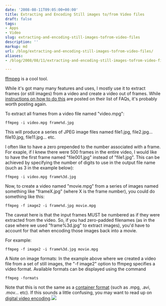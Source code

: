 ```yaml
---
date: '2008-08-11T09:05:00+00:00'
title: Extracting and Encoding Still images to/from Video files
draft: false
tags:
- Apps
- Video
slug: extracting-and-encoding-still-images-tofrom-video-files
description: ''
markup: md
url: /blog/extracting-and-encoding-still-images-tofrom-video-files/
aliases:
- /blog/2008/08/11/extracting-and-encoding-still-images-tofrom-video-files/

---
```


[ffmpeg](http://ffmpeg.mplayerhq.hu) is a cool tool.  
  
While it's got many many features and uses, I mostly use it to extract frames (or still images) from a video and create a video out of frames. While [instructions on how to do this](http://ffmpeg.mplayerhq.hu/faq.html#SEC14) are posted on their list of FAQs, it's probably worth posting again.  
  
To extract all frames from a video file named "video.mpg": 
```
ffmpeg -i video.mpg frame%d.jpg
```
This will produce a series of JPEG image files named file1.jpg, file2.jpg... file10.jpg, file11.jpg... etc.  
  
I often like to have a zero prepended to the number associated with a frame. For exaple, if I knew there were 500 frames in the entire video, I would like to have the first frame named "file001.jpg" instead of "file1.jpg". This can be achieved by specifying the number of digits to use in the output file name (such as 3 in the example below):
```
ffmpeg -i video.mpg frame%3d.jpg
```
Now, to create a video named "movie.mpg" from a series of images named something like "frameX.jpg" (where X is the frame number), you could do something like this:
```
ffmpeg -f image2 -i frame%d.jpg movie.mpg
```
The caveat here is that the input frames MUST be numbered as if they were extracted from the video. So, if you had zero-padded filenames (as in the case where we used "frame%3d.jpg" to extract images), you'd have to account for that when encoding those images back into a movie.  
  
For example: 
```
ffmpeg -f image2 -i frame%3d.jpg movie.mpg
```
  
  
A Note on image formats: In the example above where we created a video file from a set of still images, the "-f image2" option to ffmpeg specifies a video format. Available formats can be displayed using the command 
```
ffmpeg -formats
```
 Note that this is not the same as a [container format](http://en.wikipedia.org/wiki/Container_format_(digital)) (such as .mpg, .avi, .mov... etc). If this sounds a little confusing, you may want to read up on [digital video encoding](http://en.wikipedia.org/wiki/Digital_video#Encoding).![](https://blogger.googleusercontent.com/tracker/4123748873183487963-8162317062922827536?l=bradmontgomery.blogspot.com)